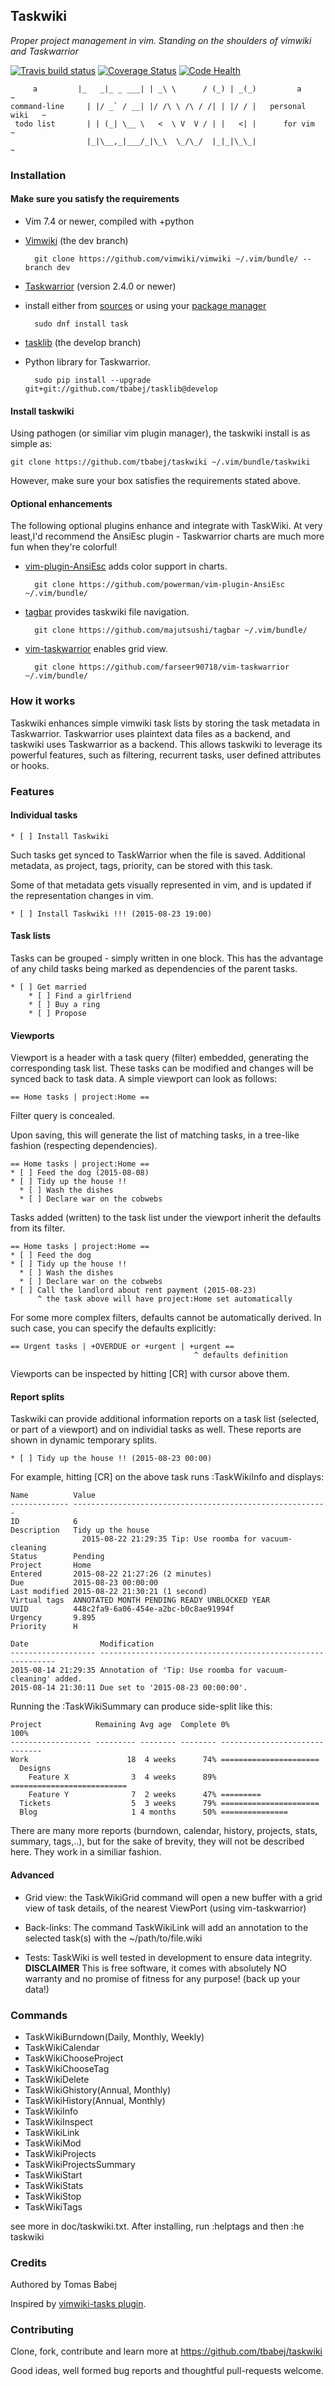 ## Taskwiki

_Proper project management in vim.
Standing on the shoulders of vimwiki and Taskwarrior_

[![Travis build status](https://travis-ci.org/tbabej/taskwiki.svg?branch=master)](https://travis-ci.org/tbabej/taskwiki)
[![Coverage Status](https://coveralls.io/repos/tbabej/taskwiki/badge.svg?branch=master)](https://coveralls.io/r/tbabej/taskwiki?branch=master)
[![Code Health](https://landscape.io/github/tbabej/taskwiki/master/landscape.svg?style=flat)](https://landscape.io/github/tbabej/taskwiki/master)

         a         |_   _|_ _ ___| | _\ \      / (_) | _(_)         a         ~
    command-line     | |/ _` / __| |/ /\ \ /\ / /| | |/ / |   personal wiki   ~
     todo list       | | (_| \__ \   <  \ V  V / | |   <| |      for vim      ~
                     |_|\__,_|___/_|\_\  \_/\_/  |_|_|\_\_|                   ~

### Installation

#### Make sure you satisfy the requirements

* Vim 7.4 or newer, compiled with +python
* [Vimwiki](https://github.com/vimwiki/vimwiki/tree/dev) (the dev branch)

        git clone https://github.com/vimwiki/vimwiki ~/.vim/bundle/ --branch dev

* [Taskwarrior](http://taskwarrior.org) (version 2.4.0 or newer)
- install either from [sources](http://taskwarrior.org/download/)
or using your [package manager](http://taskwarrior.org/download/#dist)

        sudo dnf install task

* [tasklib](https://github.com/tbabej/tasklib/tree/develop) (the develop branch)
- Python library for Taskwarrior.

        sudo pip install --upgrade git+git://github.com/tbabej/tasklib@develop

#### Install taskwiki

Using pathogen (or similiar vim plugin manager), the taskwiki install is
as simple as:

    git clone https://github.com/tbabej/taskwiki ~/.vim/bundle/taskwiki

However, make sure your box satisfies the requirements stated above.

#### Optional enhancements

The following optional plugins enhance and integrate with TaskWiki.
At very least,I'd recommend the AnsiEsc plugin - Taskwarrior
charts are much more fun when they're colorful!

* [vim-plugin-AnsiEsc](https://github.com/powerman/vim-plugin-AnsiEsc)
adds color support in charts.

        git clone https://github.com/powerman/vim-plugin-AnsiEsc ~/.vim/bundle/

* [tagbar](https://github.com/majutsushi/tagbar)
provides taskwiki file navigation.

        git clone https://github.com/majutsushi/tagbar ~/.vim/bundle/

* [vim-taskwarrior](https://github.com/farseer90718/vim-taskwarrior)
enables grid view.

        git clone https://github.com/farseer90718/vim-taskwarrior ~/.vim/bundle/

### How it works

Taskwiki enhances simple vimwiki task lists by storing the task metadata in
Taskwarrior. Taskwarrior uses plaintext data files as a backend, and taskwiki
uses Taskwarrior as a backend. This allows taskwiki to leverage its powerful
features, such as filtering, recurrent tasks, user defined attributes or hooks.

### Features

#### Individual tasks

    * [ ] Install Taskwiki

Such tasks get synced to TaskWarrior when the file is saved. Additional
metadata, as project, tags, priority, can be stored with this task.

Some of that metadata gets visually represented in vim, and is updated
if the representation changes in vim.

    * [ ] Install Taskwiki !!! (2015-08-23 19:00)

#### Task lists

Tasks can be grouped - simply written in one block. This has the advantage
of any child tasks being marked as dependencies of the parent tasks.

    * [ ] Get married
        * [ ] Find a girlfriend
        * [ ] Buy a ring
        * [ ] Propose

#### Viewports

Viewport is a header with a task query (filter) embedded, generating
the corresponding task list. These tasks can be modified and changes
will be synced back to task data.  A simple viewport can look as follows:

    == Home tasks | project:Home ==

Filter query is concealed.

Upon saving, this will generate the list of matching tasks, in a tree-like
fashion (respecting dependencies).

    == Home tasks | project:Home ==
    * [ ] Feed the dog (2015-08-08)
    * [ ] Tidy up the house !!
      * [ ] Wash the dishes
      * [ ] Declare war on the cobwebs

Tasks added (written) to the task list under the viewport inherit the defaults
from its filter.

    == Home tasks | project:Home ==
    * [ ] Feed the dog
    * [ ] Tidy up the house !!
      * [ ] Wash the dishes
      * [ ] Declare war on the cobwebs
    * [ ] Call the landlord about rent payment (2015-08-23)
          ^ the task above will have project:Home set automatically

For some more complex filters, defaults cannot be automatically derived.
In such case, you can specify the defaults explicitly:

    == Urgent tasks | +OVERDUE or +urgent | +urgent ==
                                             ^ defaults definition

Viewports can be inspected by hitting [CR] with cursor above them.

#### Report splits

Taskwiki can provide additional information reports on a task list (selected,
or part of a viewport) and on individial tasks as well. These reports are shown
in dynamic temporary splits.

    * [ ] Tidy up the house !! (2015-08-23 00:00)

For example, hitting [CR] on the above task runs :TaskWikiInfo and displays:

    Name          Value
    ------------- ---------------------------------------------------------
    ID            6
    Description   Tidy up the house
                    2015-08-22 21:29:35 Tip: Use roomba for vacuum-cleaning
    Status        Pending
    Project       Home
    Entered       2015-08-22 21:27:26 (2 minutes)
    Due           2015-08-23 00:00:00
    Last modified 2015-08-22 21:30:21 (1 second)
    Virtual tags  ANNOTATED MONTH PENDING READY UNBLOCKED YEAR
    UUID          448c2fa9-6a06-454e-a2bc-b0c8ae91994f
    Urgency       9.895
    Priority      H

    Date                Modification
    ------------------- ------------------------------------------------------------
    2015-08-14 21:29:35 Annotation of 'Tip: Use roomba for vacuum-cleaning' added.
    2015-08-14 21:30:11 Due set to '2015-08-23 00:00:00'.

Running the :TaskWikiSummary can produce side-split like this:

    Project            Remaining Avg age  Complete 0%                        100%
    ------------------ --------- -------- -------- ------------------------------
    Work                      18  4 weeks      74% ======================
      Designs
        Feature X              3  4 weeks      89% ==========================
        Feature Y              7  2 weeks      47% =========
      Tickets                  5  3 weeks      79% ======================
      Blog                     1 4 months      50% ===============


There are many more reports (burndown, calendar, history, projects, stats,
summary, tags,..), but for the sake of brevity, they will not be described here.
They work in a similiar fashion.


#### Advanced

- Grid view: the TaskWikiGrid command will open a new buffer with a grid
view of task details, of the nearest ViewPort (using vim-taskwarrior)

- Back-links: The command TaskWikiLink will add an annotation to the selected
task(s) with the ~/path/to/file.wiki

- Tests: TaskWiki is well tested in development to ensure data integrity.
    **DISCLAIMER** This is free software, it comes with absolutely NO
    warranty and no promise of fitness for any purpose! (back up your data!)

### Commands
* TaskWikiBurndown(Daily, Monthly, Weekly)
* TaskWikiCalendar
* TaskWikiChooseProject
* TaskWikiChooseTag
* TaskWikiDelete
* TaskWikiGhistory(Annual, Monthly)
* TaskWikiHistory(Annual, Monthly)
* TaskWikiInfo
* TaskWikiInspect
* TaskWikiLink
* TaskWikiMod
* TaskWikiProjects
* TaskWikiProjectsSummary
* TaskWikiStart
* TaskWikiStats
* TaskWikiStop
* TaskWikiTags

see more in doc/taskwiki.txt. After installing, run :helptags and then :he taskwiki

### Credits

Authored by Tomas Babej

Inspired by [vimwiki-tasks plugin](https://github.com/teranex/vimwiki-tasks).

### Contributing

Clone, fork, contribute and learn more at https://github.com/tbabej/taskwiki

Good ideas, well formed bug reports and thoughtful pull-requests welcome.


